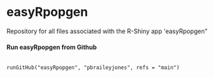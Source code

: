 # easyRpopgen

Repository for all files associated with the R-Shiny app 'easyRpopgen"

#### **Run easyRpopgen from Github**

```{r, eval = FALSE}

runGitHub("easyRpopgen", "pbraileyjones", refs = "main")

```
